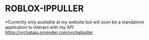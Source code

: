 # ROBLOX-IPPULLER
*Currently only available at my website but will soon be a standalone application to interact with my API
https://vrchatapi.onrender.com/vrchatpuller
